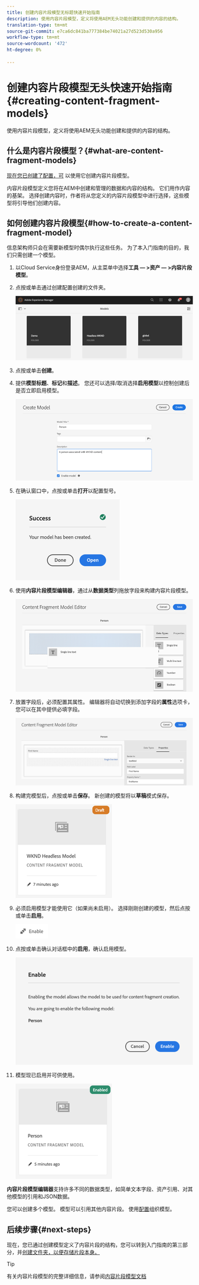 ```yaml
---
title: 创建内容片段模型无标题快速开始指南
description: 使用内容片段模型，定义将使用AEM无头功能创建和提供的内容的结构。
translation-type: tm+mt
source-git-commit: e7ca6dc841ba777384be74021a27d523d530a956
workflow-type: tm+mt
source-wordcount: '472'
ht-degree: 0%

---
```



# 创建内容片段模型无头快速开始指南{#creating-content-fragment-models}

使用内容片段模型，定义将使用AEM无头功能创建和提供的内容的结构。

## 什么是内容片段模型？{#what-are-content-fragment-models}

[现在您已创建了配置，可](create-configuration.md) 以使用它创建内容片段模型。

内容片段模型定义您将在AEM中创建和管理的数据和内容的结构。 它们用作内容的基架。 选择创建内容时，作者将从您定义的内容片段模型中进行选择，这些模型将引导他们创建内容。

## 如何创建内容片段模型{#how-to-create-a-content-fragment-model}

信息架构师只会在需要新模型时偶尔执行这些任务。 为了本入门指南的目的，我们只需创建一个模型。

1. 以Cloud Service身份登录AEM，从主菜单中选择&#x200B;**工具 — >资产 — >内容片段模型**。
1. 点按或单击通过创建配置创建的文件夹。

   ![模型文件夹](../assets/models-folder.png)
1. 点按或单击&#x200B;**创建**。
1. 提供&#x200B;**模型标题**、**标记**&#x200B;和&#x200B;**描述**。 您还可以选择/取消选择&#x200B;**启用模型**&#x200B;以控制创建后是否立即启用模型。

   ![创建模型](../assets/models-create.png)
1. 在确认窗口中，点按或单击&#x200B;**打开**&#x200B;以配置型号。

   ![确认窗口](../assets/models-confirmation.png)
1. 使用&#x200B;**内容片段模型编辑器**，通过从&#x200B;**数据类型**&#x200B;列拖放字段来构建内容片段模型。

   ![拖放字段](../assets/models-drag-and-drop.png)

1. 放置字段后，必须配置其属性。 编辑器将自动切换到添加字段的&#x200B;**属性**&#x200B;选项卡，您可以在其中提供必填字段。

   ![配置属性](../assets/models-configure-properties.png)
1. 构建完模型后，点按或单击&#x200B;**保存**。 新创建的模型将以&#x200B;**草稿**&#x200B;模式保存。

   ![在拔模模式下建模](../assets/models-draft.png)
1. 必须启用模型才能使用它（如果尚未启用）。 选择刚刚创建的模型，然后点按或单击&#x200B;**启用**。

   ![启用模型](../assets/models-enable.png)
1. 点按或单击确认对话框中的&#x200B;**启用**，确认启用模型。

   ![启用确认对话框](../assets/models-enabling.png)
1. 模型现已启用并可供使用。

   ![已启用模型](../assets/models-enabled.png)

**内容片段模型编辑器**&#x200B;支持许多不同的数据类型，如简单文本字段、资产引用、对其他模型的引用和JSON数据。

您可以创建多个模型。 模型可以引用其他内容片段。 使用[配置](create-configuration.md)组织模型。

## 后续步骤{#next-steps}

现在，您已通过创建模型定义了内容片段的结构，您可以转到入门指南的第三部分，并[创建文件夹，以便存储片段本身。](create-assets-folder.md)

>[!TIP]
>
>有关内容片段模型的完整详细信息，请参阅[内容片段模型文档](/help/assets/content-fragments/content-fragments-models.md)
